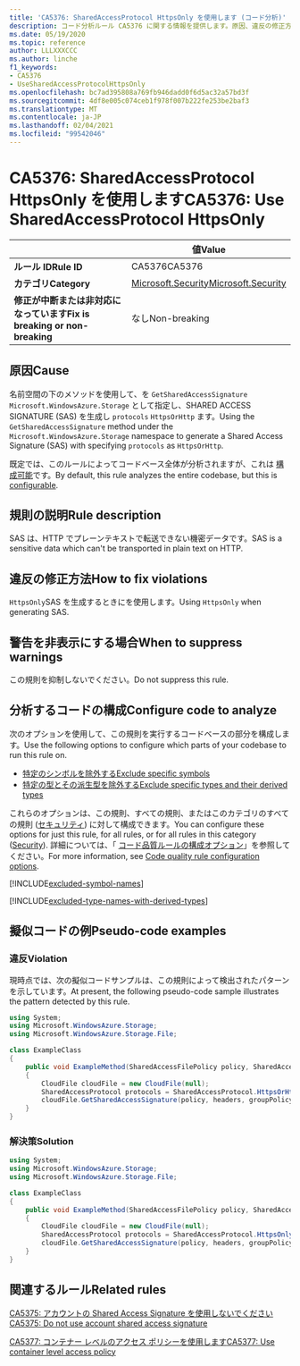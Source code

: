 ```yaml
---
title: 'CA5376: SharedAccessProtocol HttpsOnly を使用します (コード分析)'
description: コード分析ルール CA5376 に関する情報を提供します。原因、違反の修正方法、非表示にするタイミングなどが含まれます。
ms.date: 05/19/2020
ms.topic: reference
author: LLLXXXCCC
ms.author: linche
f1_keywords:
- CA5376
- UseSharedAccessProtocolHttpsOnly
ms.openlocfilehash: bc7ad395808a769fb946dadd0f6d5ac32a57bd3f
ms.sourcegitcommit: 4df8e005c074ceb1f978f007b222fe253be2baf3
ms.translationtype: MT
ms.contentlocale: ja-JP
ms.lasthandoff: 02/04/2021
ms.locfileid: "99542046"
---
```

# <a name="ca5376-use-sharedaccessprotocol-httpsonly"></a><span data-ttu-id="186fe-103">CA5376: SharedAccessProtocol HttpsOnly を使用します</span><span class="sxs-lookup"><span data-stu-id="186fe-103">CA5376: Use SharedAccessProtocol HttpsOnly</span></span>

| | <span data-ttu-id="186fe-104">値</span><span class="sxs-lookup"><span data-stu-id="186fe-104">Value</span></span> |
|-|-|
| <span data-ttu-id="186fe-105">**ルール ID**</span><span class="sxs-lookup"><span data-stu-id="186fe-105">**Rule ID**</span></span> |<span data-ttu-id="186fe-106">CA5376</span><span class="sxs-lookup"><span data-stu-id="186fe-106">CA5376</span></span>|
| <span data-ttu-id="186fe-107">**カテゴリ**</span><span class="sxs-lookup"><span data-stu-id="186fe-107">**Category**</span></span> |[<span data-ttu-id="186fe-108">Microsoft.Security</span><span class="sxs-lookup"><span data-stu-id="186fe-108">Microsoft.Security</span></span>](security-warnings.md)|
| <span data-ttu-id="186fe-109">**修正が中断または非対応になっています**</span><span class="sxs-lookup"><span data-stu-id="186fe-109">**Fix is breaking or non-breaking**</span></span> |<span data-ttu-id="186fe-110">なし</span><span class="sxs-lookup"><span data-stu-id="186fe-110">Non-breaking</span></span>|

## <a name="cause"></a><span data-ttu-id="186fe-111">原因</span><span class="sxs-lookup"><span data-stu-id="186fe-111">Cause</span></span>

<span data-ttu-id="186fe-112">名前空間の下のメソッドを使用して、を `GetSharedAccessSignature` `Microsoft.WindowsAzure.Storage` として指定し、SHARED ACCESS SIGNATURE (SAS) を生成し `protocols` `HttpsOrHttp` ます。</span><span class="sxs-lookup"><span data-stu-id="186fe-112">Using the `GetSharedAccessSignature` method under the `Microsoft.WindowsAzure.Storage` namespace to generate a Shared Access Signature (SAS) with specifying `protocols` as `HttpsOrHttp`.</span></span>

<span data-ttu-id="186fe-113">既定では、このルールによってコードベース全体が分析されますが、これは [構成可能](#configure-code-to-analyze)です。</span><span class="sxs-lookup"><span data-stu-id="186fe-113">By default, this rule analyzes the entire codebase, but this is [configurable](#configure-code-to-analyze).</span></span>

## <a name="rule-description"></a><span data-ttu-id="186fe-114">規則の説明</span><span class="sxs-lookup"><span data-stu-id="186fe-114">Rule description</span></span>

<span data-ttu-id="186fe-115">SAS は、HTTP でプレーンテキストで転送できない機密データです。</span><span class="sxs-lookup"><span data-stu-id="186fe-115">SAS is a sensitive data which can't be transported in plain text on HTTP.</span></span>

## <a name="how-to-fix-violations"></a><span data-ttu-id="186fe-116">違反の修正方法</span><span class="sxs-lookup"><span data-stu-id="186fe-116">How to fix violations</span></span>

<span data-ttu-id="186fe-117">`HttpsOnly`SAS を生成するときにを使用します。</span><span class="sxs-lookup"><span data-stu-id="186fe-117">Using `HttpsOnly` when generating SAS.</span></span>

## <a name="when-to-suppress-warnings"></a><span data-ttu-id="186fe-118">警告を非表示にする場合</span><span class="sxs-lookup"><span data-stu-id="186fe-118">When to suppress warnings</span></span>

<span data-ttu-id="186fe-119">この規則を抑制しないでください。</span><span class="sxs-lookup"><span data-stu-id="186fe-119">Do not suppress this rule.</span></span>

## <a name="configure-code-to-analyze"></a><span data-ttu-id="186fe-120">分析するコードの構成</span><span class="sxs-lookup"><span data-stu-id="186fe-120">Configure code to analyze</span></span>

<span data-ttu-id="186fe-121">次のオプションを使用して、この規則を実行するコードベースの部分を構成します。</span><span class="sxs-lookup"><span data-stu-id="186fe-121">Use the following options to configure which parts of your codebase to run this rule on.</span></span>

- [<span data-ttu-id="186fe-122">特定のシンボルを除外する</span><span class="sxs-lookup"><span data-stu-id="186fe-122">Exclude specific symbols</span></span>](#exclude-specific-symbols)
- [<span data-ttu-id="186fe-123">特定の型とその派生型を除外する</span><span class="sxs-lookup"><span data-stu-id="186fe-123">Exclude specific types and their derived types</span></span>](#exclude-specific-types-and-their-derived-types)

<span data-ttu-id="186fe-124">これらのオプションは、この規則、すべての規則、またはこのカテゴリのすべての規則 ([セキュリティ](security-warnings.md)) に対して構成できます。</span><span class="sxs-lookup"><span data-stu-id="186fe-124">You can configure these options for just this rule, for all rules, or for all rules in this category ([Security](security-warnings.md)).</span></span> <span data-ttu-id="186fe-125">詳細については、「 [コード品質ルールの構成オプション](../code-quality-rule-options.md)」を参照してください。</span><span class="sxs-lookup"><span data-stu-id="186fe-125">For more information, see [Code quality rule configuration options](../code-quality-rule-options.md).</span></span>

[!INCLUDE[excluded-symbol-names](~/includes/code-analysis/excluded-symbol-names.md)]

[!INCLUDE[excluded-type-names-with-derived-types](~/includes/code-analysis/excluded-type-names-with-derived-types.md)]

## <a name="pseudo-code-examples"></a><span data-ttu-id="186fe-126">擬似コードの例</span><span class="sxs-lookup"><span data-stu-id="186fe-126">Pseudo-code examples</span></span>

### <a name="violation"></a><span data-ttu-id="186fe-127">違反</span><span class="sxs-lookup"><span data-stu-id="186fe-127">Violation</span></span>

<span data-ttu-id="186fe-128">現時点では、次の擬似コードサンプルは、この規則によって検出されたパターンを示しています。</span><span class="sxs-lookup"><span data-stu-id="186fe-128">At present, the following pseudo-code sample illustrates the pattern detected by this rule.</span></span>

```csharp
using System;
using Microsoft.WindowsAzure.Storage;
using Microsoft.WindowsAzure.Storage.File;

class ExampleClass
{
    public void ExampleMethod(SharedAccessFilePolicy policy, SharedAccessFileHeaders headers, string groupPolicyIdentifier, IPAddressOrRange ipAddressOrRange)
    {
        CloudFile cloudFile = new CloudFile(null);
        SharedAccessProtocol protocols = SharedAccessProtocol.HttpsOrHttp;
        cloudFile.GetSharedAccessSignature(policy, headers, groupPolicyIdentifier, protocols, ipAddressOrRange);
    }
}
```

### <a name="solution"></a><span data-ttu-id="186fe-129">解決策</span><span class="sxs-lookup"><span data-stu-id="186fe-129">Solution</span></span>

```csharp
using System;
using Microsoft.WindowsAzure.Storage;
using Microsoft.WindowsAzure.Storage.File;

class ExampleClass
{
    public void ExampleMethod(SharedAccessFilePolicy policy, SharedAccessFileHeaders headers, string groupPolicyIdentifier, IPAddressOrRange ipAddressOrRange)
    {
        CloudFile cloudFile = new CloudFile(null);
        SharedAccessProtocol protocols = SharedAccessProtocol.HttpsOnly;
        cloudFile.GetSharedAccessSignature(policy, headers, groupPolicyIdentifier, protocols, ipAddressOrRange);
    }
}
```

## <a name="related-rules"></a><span data-ttu-id="186fe-130">関連するルール</span><span class="sxs-lookup"><span data-stu-id="186fe-130">Related rules</span></span>

[<span data-ttu-id="186fe-131">CA5375: アカウントの Shared Access Signature を使用しないでください</span><span class="sxs-lookup"><span data-stu-id="186fe-131">CA5375: Do not use account shared access signature</span></span>](ca5375.md)

[<span data-ttu-id="186fe-132">CA5377: コンテナー レベルのアクセス ポリシーを使用します</span><span class="sxs-lookup"><span data-stu-id="186fe-132">CA5377: Use container level access policy</span></span>](ca5377.md)
